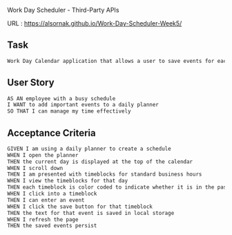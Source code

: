 Work Day Scheduler - Third-Party APIs

URL :  https://alsornak.github.io/Work-Day-Scheduler-Week5/

## Task
```md
Work Day Calendar application that allows a user to save events for each hour of the day. This app will run in the browser and feature dynamically updated HTML and CSS powered by jQuery.
```

## User Story
```md
AS AN employee with a busy schedule
I WANT to add important events to a daily planner
SO THAT I can manage my time effectively
```

## Acceptance Criteria

```md
GIVEN I am using a daily planner to create a schedule
WHEN I open the planner
THEN the current day is displayed at the top of the calendar
WHEN I scroll down
THEN I am presented with timeblocks for standard business hours
WHEN I view the timeblocks for that day
THEN each timeblock is color coded to indicate whether it is in the past, present, or future
WHEN I click into a timeblock
THEN I can enter an event
WHEN I click the save button for that timeblock
THEN the text for that event is saved in local storage
WHEN I refresh the page
THEN the saved events persist
```